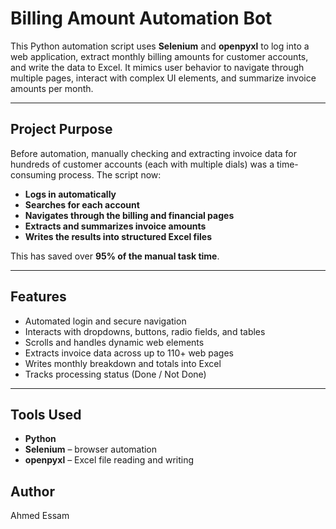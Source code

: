 # Billing Amount Automation Bot

This Python automation script uses **Selenium** and **openpyxl** to log into a web application, extract monthly billing amounts for customer accounts, and write the data to Excel. It mimics user behavior to navigate through multiple pages, interact with complex UI elements, and summarize invoice amounts per month.

---

## Project Purpose

Before automation, manually checking and extracting invoice data for hundreds of customer accounts (each with multiple dials) was a time-consuming process. The script now:
- **Logs in automatically**
- **Searches for each account**
- **Navigates through the billing and financial pages**
- **Extracts and summarizes invoice amounts**
- **Writes the results into structured Excel files**

This has saved over **95% of the manual task time**.

---

## Features

- Automated login and secure navigation
- Interacts with dropdowns, buttons, radio fields, and tables
- Scrolls and handles dynamic web elements
- Extracts invoice data across up to 110+ web pages
- Writes monthly breakdown and totals into Excel
- Tracks processing status (Done / Not Done)

---

## Tools Used

- **Python**
- **Selenium** – browser automation
- **openpyxl** – Excel file reading and writing


## Author
Ahmed Essam

